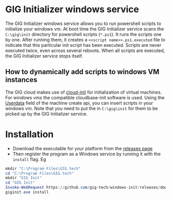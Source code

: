 # GIG Initializer windows service

The GIG Initializer windows service allows you to run powershell scripts to initialize your windows vm. At boot time the GIG Initializer service scans the `C:\gig\init` directory for powershell scripts (`*.ps1`). It runs the scripts one by one. After running them, it creates a `<<script name>>.ps1.executed` file to indicate that this particular init script has been executed. Scripts are never executed twice, even across several reboots. When all scripts are executed, the GIG Initializer service stops itself.

## How to dynamically add scripts to windows VM instances

The GIG cloud makes use of [cloud-init](https://cloudinit.readthedocs.io/en/latest/) for initialization of virtual machines. For windows vms the compatible cloudbase-init software is used. Using the [Userdata](https://cloudbase-init.readthedocs.io/en/latest/userdata.html#cloud-config) field of the machine create api, you can insert scripts in your windows vm. Note that you need to put the in `C:\gig\init` for them to be picked up by the GIG Initializer service.

# Installation

- Download the executable for your platform from the [releases page](https://github.com/gig-tech/windows-init/releases)
- Then register the program as a Windows service by running it with the `install` flag. Eg
```powershell
mkdir "C:\Program Files\GIG.tech"
cd "C:\Program Files\GIG.tech"
mkdir "GIG Init"
cd "GIG Init"
Invoke-WebRequest https://github.com/gig-tech/windows-init/releases/download/v1.0.0-beta2/giginit-x64.exe -OutFile giginit.exe
giginit.exe install
```

